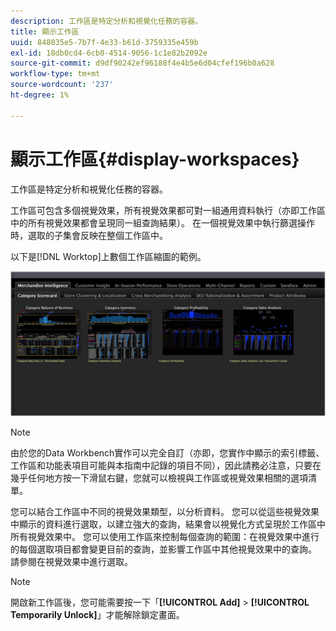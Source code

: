 ```yaml
---
description: 工作區是特定分析和視覺化任務的容器。
title: 顯示工作區
uuid: 848035e5-7b7f-4e33-b61d-3759335e459b
exl-id: 18db0cd4-6cb0-4514-9056-1c1e82b2092e
source-git-commit: d9df90242ef96188f4e4b5e6d04cfef196b0a628
workflow-type: tm+mt
source-wordcount: '237'
ht-degree: 1%

---
```


# 顯示工作區{#display-workspaces}

工作區是特定分析和視覺化任務的容器。

工作區可包含多個視覺效果，所有視覺效果都可對一組通用資料執行（亦即工作區中的所有視覺效果都會呈現同一組查詢結果）。 在一個視覺效果中執行篩選操作時，選取的子集會反映在整個工作區中。

以下是[!DNL Worktop]上數個工作區縮圖的範例。

![](assets/client-wksp.png)

>[!NOTE]
>
>由於您的Data Workbench實作可以完全自訂（亦即，您實作中顯示的索引標籤、工作區和功能表項目可能與本指南中記錄的項目不同），因此請務必注意，只要在幾乎任何地方按一下滑鼠右鍵，您就可以檢視與工作區或視覺效果相關的選項清單。

您可以結合工作區中不同的視覺效果類型，以分析資料。 您可以從這些視覺效果中顯示的資料進行選取，以建立強大的查詢，結果會以視覺化方式呈現於工作區中所有視覺效果中。 您可以使用工作區來控制每個查詢的範圍：在視覺效果中進行的每個選取項目都會變更目前的查詢，並影響工作區中其他視覺效果中的查詢。 請參閱在視覺效果中進行選取[](../../../home/c-get-started/c-vis/c-sel-vis/c-sel-vis.md#concept-012870ec22c7476e9afbf3b8b2515746)。

>[!NOTE]
>
>開啟新工作區後，您可能需要按一下「**[!UICONTROL Add]** > **[!UICONTROL Temporarily Unlock]**」才能解除鎖定畫面。
